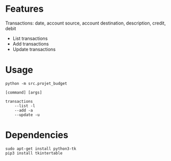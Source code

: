 # Features

Transactions: date, account source, account destination, description, credit, debit

- List transactions
- Add transactions
- Update transactions

# Usage

    python -m src.projet_budget

    [command] [args]

    transactions
        --list -l 
        --add -a 
        --update -u

# Dependencies

	sudo apt-get install python3-tk
	pip3 install tkintertable